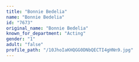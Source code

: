 ```yaml
---
title: "Bonnie Bedelia"
name: "Bonnie Bedelia"
id: "7673"
original_name: "Bonnie Bedelia"
known_for_department: "Acting"
gender: "1"
adult: "false"
profile_path: "/10JhoIaKHQGG0DNbQECTI4gHNn9.jpg"
---
```

